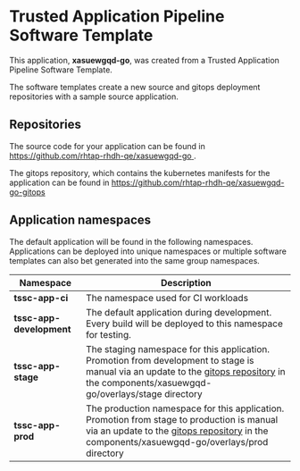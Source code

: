 # Trusted Application Pipeline Software Template

This application, **xasuewgqd-go**, was created from a Trusted Application Pipeline Software Template.

The software templates create a new source and gitops deployment repositories with a sample source application. 

## Repositories

The source code for your application can be found in [https://github.com/rhtap-rhdh-qe/xasuewgqd-go ](https://github.com/rhtap-rhdh-qe/xasuewgqd-go ).
 
The gitops repository, which contains the kubernetes manifests for the application can be found in 
[https://github.com/rhtap-rhdh-qe/xasuewgqd-go-gitops ](https://github.com/rhtap-rhdh-qe/xasuewgqd-go-gitops ) 

## Application namespaces 

The default application will be found in the following namespaces. Applications can be deployed into unique namespaces or multiple software templates can also bet generated into the same group namespaces.  

|  Namespace   |  Description   |  
| -------- | -------- |
| **tssc-app-ci** | The namespace used for CI workloads |
| **tssc-app-development** | The default application during development. Every build will be deployed to this namespace for testing. |
| **tssc-app-stage** | The staging namespace for this application. Promotion from development to stage is manual via an update to the [gitops repository](https://github.com/rhtap-rhdh-qe/xasuewgqd-go-gitops ) in the components/xasuewgqd-go/overlays/stage directory |
| **tssc-app-prod** | The production namespace for this application. Promotion from stage to production is manual via an update to the [gitops repository](https://github.com/rhtap-rhdh-qe/xasuewgqd-go-gitops ) in the components/xasuewgqd-go/overlays/prod directory |